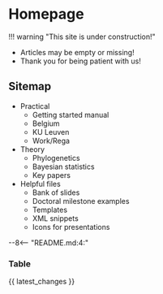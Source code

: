 # Homepage

!!! warning "This site is under construction!"

-   Articles may be empty or missing!
-   Thank you for being patient with us!

## Sitemap

-   Practical
    -   Getting started manual
    -   Belgium
    -   KU Leuven
    -   Work/Rega
-   Theory
    -   Phylogenetics
    -   Bayesian statistics
    -   Key papers
-   Helpful files
    -   Bank of slides
    -   Doctoral milestone examples
    -   Templates
    -   XML snippets
    -   Icons for presentations

--8<-- "README.md:4:"

### Table

{{ latest_changes }}
